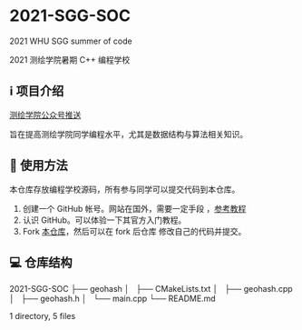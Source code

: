 # 2021-SGG-SOC

2021 WHU SGG summer of code    

2021 测绘学院暑期 C++ 编程学校

## ℹ️ 项目介绍

[测绘学院公众号推送](https://mp.weixin.qq.com/s?__biz=MjM5ODU0NTM4MQ==&mid=2651009563&idx=1&sn=b8cbc72668dee502b70d66f4d915ce2f)

旨在提高测绘学院同学编程水平，尤其是数据结构与算法相关知识。

## 🔰 使用方法

本仓库存放编程学校源码，所有参与同学可以提交代码到本仓库。

1. 创建一个 GitHub 帐号。网站在国外，需要一定手段
   ，[参考教程](https://zhuanlan.zhihu.com/p/248356236?utm_oi=1008049858950950912&utm_source=wechat_timeline&utm_medium=social&s_r=0)
2. 认识 GitHub。可以体验一下其官方入门教程。
3. Fork [本仓库](https://github.com/zy6p/2021-SGG-SOC/)，然后可以在 fork 后仓库
   修改自己的代码并提交。

## 💻 仓库结构

2021-SGG-SOC
├── geohash
│   ├── CMakeLists.txt
│   ├── geohash.cpp
│   ├── geohash.h
│   └── main.cpp
└── README.md

1 directory, 5 files
